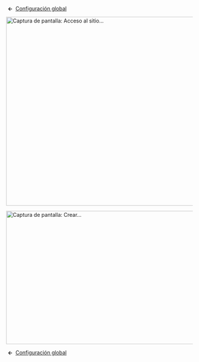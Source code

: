 <!-- Filename: Help4.x:Site_Global_Configuration_Permissions / Display title: Configuración global: Permisos -->

 **←**  [Configuración
global](https://docs.joomla.org/Help4.x:Site_Global_Configuration/es#permissions "Help4.x:Site Global Configuration/es")

<img
src="https://docs.joomla.org/images/thumb/f/ff/Help-4x-Global-Configuration-sitelogin-subscreen-es.png/800px-Help-4x-Global-Configuration-sitelogin-subscreen-es.png"
decoding="async"
srcset="https://docs.joomla.org/images/thumb/f/ff/Help-4x-Global-Configuration-sitelogin-subscreen-es.png/1200px-Help-4x-Global-Configuration-sitelogin-subscreen-es.png 1.5x, https://docs.joomla.org/images/thumb/f/ff/Help-4x-Global-Configuration-sitelogin-subscreen-es.png/1600px-Help-4x-Global-Configuration-sitelogin-subscreen-es.png 2x"
data-file-width="1881" data-file-height="1200" width="800" height="510"
alt="Captura de pantalla: Acceso al sitio…" />

<img
src="https://docs.joomla.org/images/thumb/3/33/Help-4x-Global-Configuration-create-subscreen-es.png/800px-Help-4x-Global-Configuration-create-subscreen-es.png"
decoding="async"
srcset="https://docs.joomla.org/images/thumb/3/33/Help-4x-Global-Configuration-create-subscreen-es.png/1200px-Help-4x-Global-Configuration-create-subscreen-es.png 1.5x, https://docs.joomla.org/images/thumb/3/33/Help-4x-Global-Configuration-create-subscreen-es.png/1600px-Help-4x-Global-Configuration-create-subscreen-es.png 2x"
data-file-width="1881" data-file-height="847" width="800" height="360"
alt="Captura de pantalla: Crear…" />

 **←**  [Configuración
global](https://docs.joomla.org/Help4.x:Site_Global_Configuration/es#permissions "Help4.x:Site Global Configuration/es")
